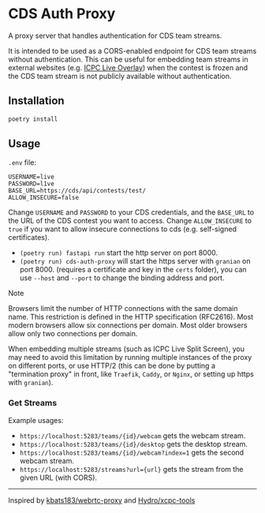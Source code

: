 # CDS Auth Proxy

A proxy server that handles authentication for CDS team streams.

It is intended to be used as a CORS-enabled endpoint for CDS team streams without authentication.
This can be useful for embedding team streams in external websites (e.g. [ICPC Live Overlay](https://github.com/icpc/live-v3))
when the contest is frozen and the CDS team stream is not publicly available without authentication.

## Installation

```bash
poetry install
```

## Usage

`.env` file:

```env
USERNAME=live
PASSWORD=l1ve
BASE_URL=https://cds/api/contests/test/
ALLOW_INSECURE=false
```

Change `USERNAME` and `PASSWORD` to your CDS credentials, and the `BASE_URL` to the URL of the CDS contest you want to access.
Change `ALLOW_INSECURE` to `true` if you want to allow insecure connections to cds (e.g. self-signed certificates).

- `(poetry run) fastapi run` start the http server on port 8000.
- `(poetry run) cds-auth-proxy` will start the https server with `granian` on port 8000. (requires a certificate and key in the `certs` folder), you can use `--host` and `--port` to change the binding address and port.

> [!NOTE]
> Browsers limit the number of HTTP connections with the same domain name. This restriction is defined in the HTTP specification (RFC2616). Most modern browsers allow six connections per domain. Most older browsers allow only two connections per domain.
>
> When embedding multiple streams (such as ICPC Live Split Screen), you may need to avoid this limitation by running multiple instances of the proxy on different ports, or use HTTP/2 (this can be done by putting a "termination proxy" in front, like `Traefik`, `Caddy`, or `Nginx`, or setting up https with `granian`).

### Get Streams

Example usages:

- `https://localhost:5283/teams/{id}/webcam` gets the webcam stream.
- `https://localhost:5283/teams/{id}/desktop` gets the desktop stream.
- `https://localhost:5283/teams/{id}/webcam?index=1` gets the second webcam stream.
- `https://localhost:5283/streams?url={url}` gets the stream from the given URL (with CORS).

---
Inspired by [kbats183/webrtc-proxy](https://github.com/kbats183/webrtc-proxy) and [Hydro/xcpc-tools](https://github.com/hydro-dev/xcpc-tools)
